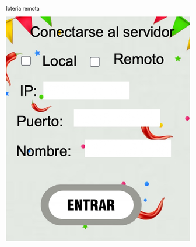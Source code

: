 loteria remota

<img src="https://github.com/josegomz/loteriaRemota/blob/master/Recursos/Ejemplo/cliente%201.jpg">